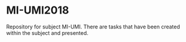 # MI-UMI2018

Repository for subject MI-UMI. There are tasks that have been created within the subject and presented.
